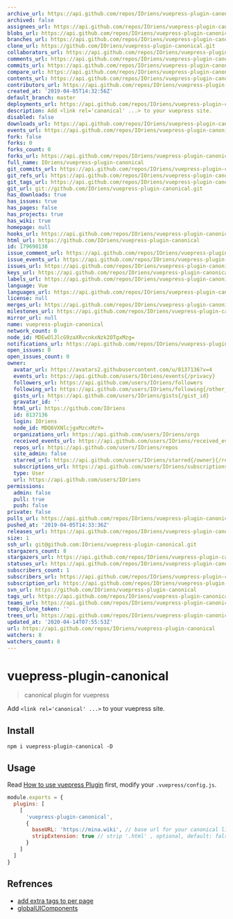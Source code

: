 ```yaml
---
archive_url: https://api.github.com/repos/IOriens/vuepress-plugin-canonical/{archive_format}{/ref}
archived: false
assignees_url: https://api.github.com/repos/IOriens/vuepress-plugin-canonical/assignees{/user}
blobs_url: https://api.github.com/repos/IOriens/vuepress-plugin-canonical/git/blobs{/sha}
branches_url: https://api.github.com/repos/IOriens/vuepress-plugin-canonical/branches{/branch}
clone_url: https://github.com/IOriens/vuepress-plugin-canonical.git
collaborators_url: https://api.github.com/repos/IOriens/vuepress-plugin-canonical/collaborators{/collaborator}
comments_url: https://api.github.com/repos/IOriens/vuepress-plugin-canonical/comments{/number}
commits_url: https://api.github.com/repos/IOriens/vuepress-plugin-canonical/commits{/sha}
compare_url: https://api.github.com/repos/IOriens/vuepress-plugin-canonical/compare/{base}...{head}
contents_url: https://api.github.com/repos/IOriens/vuepress-plugin-canonical/contents/{+path}
contributors_url: https://api.github.com/repos/IOriens/vuepress-plugin-canonical/contributors
created_at: '2019-04-05T14:32:56Z'
default_branch: master
deployments_url: https://api.github.com/repos/IOriens/vuepress-plugin-canonical/deployments
description: Add <link rel='canonical' ...> to your vuepress site.
disabled: false
downloads_url: https://api.github.com/repos/IOriens/vuepress-plugin-canonical/downloads
events_url: https://api.github.com/repos/IOriens/vuepress-plugin-canonical/events
fork: false
forks: 0
forks_count: 0
forks_url: https://api.github.com/repos/IOriens/vuepress-plugin-canonical/forks
full_name: IOriens/vuepress-plugin-canonical
git_commits_url: https://api.github.com/repos/IOriens/vuepress-plugin-canonical/git/commits{/sha}
git_refs_url: https://api.github.com/repos/IOriens/vuepress-plugin-canonical/git/refs{/sha}
git_tags_url: https://api.github.com/repos/IOriens/vuepress-plugin-canonical/git/tags{/sha}
git_url: git://github.com/IOriens/vuepress-plugin-canonical.git
has_downloads: true
has_issues: true
has_pages: false
has_projects: true
has_wiki: true
homepage: null
hooks_url: https://api.github.com/repos/IOriens/vuepress-plugin-canonical/hooks
html_url: https://github.com/IOriens/vuepress-plugin-canonical
id: 179698138
issue_comment_url: https://api.github.com/repos/IOriens/vuepress-plugin-canonical/issues/comments{/number}
issue_events_url: https://api.github.com/repos/IOriens/vuepress-plugin-canonical/issues/events{/number}
issues_url: https://api.github.com/repos/IOriens/vuepress-plugin-canonical/issues{/number}
keys_url: https://api.github.com/repos/IOriens/vuepress-plugin-canonical/keys{/key_id}
labels_url: https://api.github.com/repos/IOriens/vuepress-plugin-canonical/labels{/name}
language: Vue
languages_url: https://api.github.com/repos/IOriens/vuepress-plugin-canonical/languages
license: null
merges_url: https://api.github.com/repos/IOriens/vuepress-plugin-canonical/merges
milestones_url: https://api.github.com/repos/IOriens/vuepress-plugin-canonical/milestones{/number}
mirror_url: null
name: vuepress-plugin-canonical
network_count: 0
node_id: MDEwOlJlcG9zaXRvcnkxNzk2OTgxMzg=
notifications_url: https://api.github.com/repos/IOriens/vuepress-plugin-canonical/notifications{?since,all,participating}
open_issues: 0
open_issues_count: 0
owner:
  avatar_url: https://avatars2.githubusercontent.com/u/8137136?v=4
  events_url: https://api.github.com/users/IOriens/events{/privacy}
  followers_url: https://api.github.com/users/IOriens/followers
  following_url: https://api.github.com/users/IOriens/following{/other_user}
  gists_url: https://api.github.com/users/IOriens/gists{/gist_id}
  gravatar_id: ''
  html_url: https://github.com/IOriens
  id: 8137136
  login: IOriens
  node_id: MDQ6VXNlcjgxMzcxMzY=
  organizations_url: https://api.github.com/users/IOriens/orgs
  received_events_url: https://api.github.com/users/IOriens/received_events
  repos_url: https://api.github.com/users/IOriens/repos
  site_admin: false
  starred_url: https://api.github.com/users/IOriens/starred{/owner}{/repo}
  subscriptions_url: https://api.github.com/users/IOriens/subscriptions
  type: User
  url: https://api.github.com/users/IOriens
permissions:
  admin: false
  pull: true
  push: false
private: false
pulls_url: https://api.github.com/repos/IOriens/vuepress-plugin-canonical/pulls{/number}
pushed_at: '2019-04-05T14:33:36Z'
releases_url: https://api.github.com/repos/IOriens/vuepress-plugin-canonical/releases{/id}
size: 1
ssh_url: git@github.com:IOriens/vuepress-plugin-canonical.git
stargazers_count: 8
stargazers_url: https://api.github.com/repos/IOriens/vuepress-plugin-canonical/stargazers
statuses_url: https://api.github.com/repos/IOriens/vuepress-plugin-canonical/statuses/{sha}
subscribers_count: 1
subscribers_url: https://api.github.com/repos/IOriens/vuepress-plugin-canonical/subscribers
subscription_url: https://api.github.com/repos/IOriens/vuepress-plugin-canonical/subscription
svn_url: https://github.com/IOriens/vuepress-plugin-canonical
tags_url: https://api.github.com/repos/IOriens/vuepress-plugin-canonical/tags
teams_url: https://api.github.com/repos/IOriens/vuepress-plugin-canonical/teams
temp_clone_token: ''
trees_url: https://api.github.com/repos/IOriens/vuepress-plugin-canonical/git/trees{/sha}
updated_at: '2020-04-14T07:55:53Z'
url: https://api.github.com/repos/IOriens/vuepress-plugin-canonical
watchers: 8
watchers_count: 8
---
```


# vuepress-plugin-canonical

> canonical plugin for vuepress

Add  `<link rel='canonical' ...>` to your vuepress site.

## Install

```
npm i vuepress-plugin-canonical -D
```

## Usage
Read [How to use vuepress Plugin](https://v1.vuepress.vuejs.org/plugin/using-a-plugin.html) first, modify your `.vuepress/config.js`.
```js
module.exports = {
  plugins: [
    [
      'vuepress-plugin-canonical',
      {
        baseURL: 'https://mina.wiki', // base url for your canonical link, optional, default: ''
        stripExtension: true // strip '.html' , optional, default: false
      }
    ]
  ]
}
```

## Refrences

- [add extra tags to <head> per page](https://github.com/vuejs/vuepress/issues/894)
- [globalUIComponents](https://v1.vuepress.vuejs.org/plugin/option-api.html#globaluicomponents)
